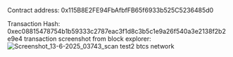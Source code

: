 Contract address: 0x115B8E2FE94FbAfbfFB65f6933b525C5236485d0

Transaction Hash: 0xec08815478754b1b59333c2787eac3f1d8c3b5c1e9a26f540a3e2138f2b2e9e4
transaction screenshot from block explorer: ![Screenshot_13-6-2025_03743_scan test2 btcs network](https://github.com/user-attachments/assets/83016126-e3cd-46d3-b2b8-137d1f468e3a)
